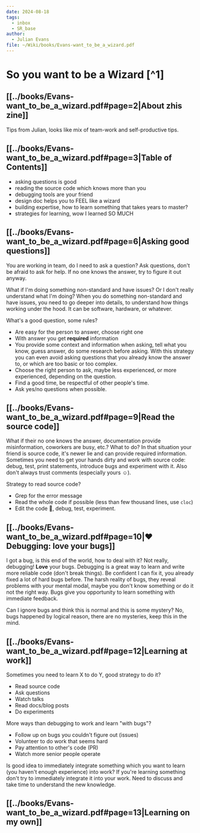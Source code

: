 ```yaml
---
date: 2024-08-18
tags:
  - inbox
  - SR_base
author:
  - Julian Evans
file: ~/Wiki/books/Evans-want_to_be_a_wizard.pdf
---
```


# So you want to be a Wizard [^1]

## [[../books/Evans-want_to_be_a_wizard.pdf#page=2|About zhis zine]]

Tips from Julian, looks like mix of team-work and self-productive tips.


## [[../books/Evans-want_to_be_a_wizard.pdf#page=3|Table of Contents]]

- asking questions is good
- reading the source code which knows more than you
- debugging tools are your friend
- design doc helps you to FEEL like a wizard
- building expertise, how to learn something that takes years to master?
- strategies for learning, wow I learned SO MUCH

## [[../books/Evans-want_to_be_a_wizard.pdf#page=6|Asking good questions]]

You are working in team, do I need to ask a question?
&#10;
Ask questions, don't be afraid to ask for help. If no one knows the answer, try
to figure it out anyway.

What if I'm doing something non-standard and have issues? Or I don't really
understand what I'm doing?
&#10;
When you do something non-standard and have issues, you need to go deeper into
details, to understand how things working under the hood. It can be software,
hardware, or whatever.

What's a good question, some rules?
&#10;
- Are easy for the person to answer, choose right one
- With answer you get **required** information
- You provide some context and information when asking, tell what you know,
guess answer, do some research before asking. With this strategy you can even
avoid asking questions that you already know the answer to, or which are too
basic or too complex.
- Choose the right person to ask, maybe less experienced, or more experienced,
depending on the question.
- Find a good time, be respectful of other people's time.
- Ask yes/no questions when possible.

## [[../books/Evans-want_to_be_a_wizard.pdf#page=9|Read the source code]]

What if their no one knows the answer, documentation provide misinformation,
coworkers are busy, etc.? What to do?
&#10;
In that situation your friend is source code, it's newer lie and can provide
required information. Sometimes you need to get your hands dirty and work with
source code: debug, test, print statements, introduce bugs and experiment with
it. Also don't always trust comments (especially yours ☺).

Strategy to read source code?
&#10;
- Grep for the error message
- Read the whole code if possible (less than few thousand lines, use `cloc`)
- Edit the code 🙊, debug, test, experiment.

## [[../books/Evans-want_to_be_a_wizard.pdf#page=10|♥ Debugging: love your bugs]]

I got a bug, is this end of the world, how to deal with it?
&#10;
Not really, debugging! **Love** your bugs. Debugging is a great way to learn and
write more reliable code (don't break things). Be confident I can fix it, you
already fixed a lot of hard bugs before. The harsh reality of bugs, they reveal
problems with your mental modal, maybe you don't know something or do it not the
right way. Bugs give you opportunity to learn something with immediate feedback.

Can I ignore bugs and think this is normal and this is some mystery?
&#10;
No, bugs happened by logical reason, there are no mysteries, keep this in the
mind.

## [[../books/Evans-want_to_be_a_wizard.pdf#page=12|Learning at work]]

Sometimes you need to learn X to do Y, good strategy to do it?
&#10;
- Read source code
- Ask questions
- Watch talks
- Read docs/blog posts
- Do experiments <!--SR:!2024-08-21,1,230-->

More ways than debugging to work and learn "with bugs"?
&#10;
- Follow up on bugs you couldn't figure out (issues)
- Volunteer to do work that seems hard
- Pay attention to other's code (PR)
- Watch more senior people operate

Is good idea to immediately integrate something which you want to learn (you
haven't enough experience) into work?
&#10;
If you're learning something don't try to immediately integrate it into your
work. Need to discuss and take time to understand the new knowledge.
<!--SR:!2024-08-23,3,250-->

## [[../books/Evans-want_to_be_a_wizard.pdf#page=13|Learning on my own]]
